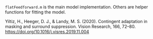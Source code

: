 `flatFeedforward.m` is the main model implementation. Others are helper functions for fitting the model.

Yiltiz, H., Heeger, D. J., & Landy, M. S. (2020). Contingent adaptation in masking and surround suppression. Vision Research, 166, 72–80. https://doi.org/10.1016/j.visres.2019.11.004
